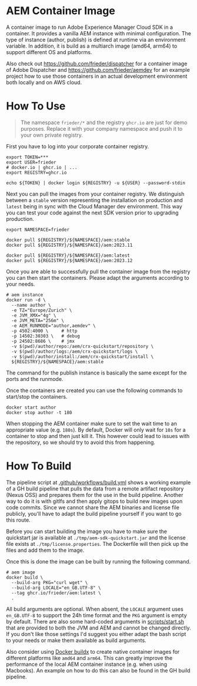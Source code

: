 # AEM Container Image

A container image to run Adobe Experience Manager Cloud SDK in a container. It
provides a vanilla AEM instance with minimal configuration. The type of instance
(author, publish) is defined at runtime via an environment variable. In
addition, it is build as a multiarch image (amd64, arm64) to support different
OS and platforms.

Also check out https://github.com/frieder/dispatcher for a container image of Adobe
Dispatcher and https://github.com/frieder/aemdev for an example project how to use
those containers in an actual development environment both locally and on AWS cloud.

# How To Use

> The namespace `frieder/*` and the registry `ghcr.io` are just for demo purposes.
> Replace it with your company namespace and push it to your own private registry.

First you have to log into your corporate container registry.

```shell
export TOKEN=***
export USER=frieder
# docker.io | ghcr.io | ...
export REGISTRY=ghcr.io

echo ${TOKEN} | docker login ${REGISTRY} -u ${USER} --password-stdin
```

Next you can pull the images from your container registry. We distinguish between a
`stable` version representing the installation on production and `latest` being in 
sync with the Cloud Manager dev environment. This way you can test your code against
the next SDK version prior to upgrading production.

```shell
export NAMESPACE=frieder

docker pull ${REGISTRY}/${NAMESPACE}/aem:stable
docker pull ${REGISTRY}/${NAMESPACE}/aem:2023.11

docker pull ${REGISTRY}/${NAMESPACE}/aem:latest
docker pull ${REGISTRY}/${NAMESPACE}/aem:2023.12
```

Once you are able to successfully pull the container image from the registry you can
then start the containers. Please adapt the arguments according to your needs.

```shell
# aem instance
docker run -d \
  --name author \
  -e TZ="Europe/Zurich" \
  -e JVM_XMX="4g" \
  -e JVM_META="256m" \
  -e AEM_RUNMODE="author,aemdev" \
  -p 4502:4000 \     # http
  -p 14502:30303 \   # debug
  -p 24502:8686 \    # jmx
  -v $(pwd)/author/repo:/aem/crx-quickstart/repository \
  -v $(pwd)/author/logs:/aem/crx-quickstart/logs \
  -v $(pwd)/author/install:/aem/crx-quickstart/install \
  ${REGISTRY}/${NAMESPACE}/aem:stable
```

The command for the publish instance is basically the same except for
the ports and the runmode.

Once the containers are created you can use the following commands to start/stop
the containers.

```shell
docker start author
docker stop author -t 180
```

When stopping the AEM container make sure to set the wait time to an appropriate
value (e.g. `180s`). By default, Docker will only wait for `10s` for a container
to stop and then just kill it. This however could lead to issues with the
repository, so we should try to avoid this from happening.

# How To Build

The pipeline script at [.github/workflows/build.yml](.github/workflows/build.yml)
shows a working example of a GH build pipeline that pulls the data from a remote
artifact repository (Nexus OSS) and prepares them for the use in the build pipeline.
Another way to do it is with gitlfs and then apply gitops to build new images upon
code commits. Since we cannot share the AEM binaries and license file publicly, you'll 
have to adapt the build pipeline yourself if you want to go this route.

Before you can start building the image you have to make sure the quickstart jar is
available at `./tmp/aem-sdk-quickstart.jar` and the license file exists at
`./tmp/license.properties`. The Dockerfile will then pick up the files and add them
to the image.

Once this is done the image can be built by running the following command.

```shell
# aem image
docker build \
  --build-arg PKG="curl wget" \
  --build-arg LOCALE="en_GB.UTF-8" \
  --tag ghcr.io/frieder/aem:latest \
  .
```

All build arguments are optional. When absent, the `LOCALE` argument uses `en_GB.UTF-8`
to support the 24h time format and the `PKG` argument is empty by default. There are
also some hard-coded arguments in [scripts/start.sh](scripts/start.sh) that are provided
to both the JVM and AEM and cannot be changed directly. If you don't like those settings
I'd suggest you either adapt the bash script to your needs or make them available as
build arguments.

Also consider using [Docker buildx](https://docs.docker.com/engine/reference/commandline/buildx/)
to create native container images for different platforms like `amd64` and `arm64`. This
can greatly improve the performance of the local AEM container instance (e.g. when
using Macbooks). An example on how to do this can also be found in the GH build pipeline.
